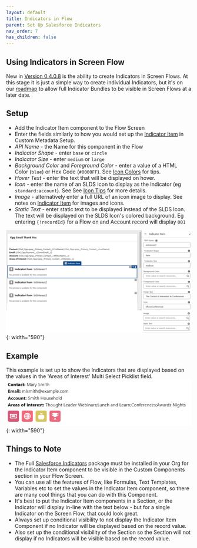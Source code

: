 ```yaml
---
layout: default
title: Indicators in Flow
parent: Set Up Salesforce Indicators
nav_order: 7
has_children: false
---
```


## Using Indicators in Screen Flow

New in [Version 0.4.0.8](/docs/release-notes/index.md#0408) is the ability to create Indicators in Screen Flows. At this stage it is just a simple way to create individual Indicators, but it's on our [roadmap](https://github.com/SFDO-Community/Salesforce-Indicators/issues/99) to allow full Indicator Bundles to be visible in Screen Flows at a later date. 

## Setup

* Add the Indicator Item component to the Flow Screen
* Enter the fields similarly to how you would set up the [Indicator Item](../setup-salesforce-indicators/indicator-item/index.md) in Custom Metadata Setup. 
* *API Name* - the Name for this component in the Flow
* *Indicator Shape* - enter `base` or `circle`
* *Indicator Size* - enter `medium` or `large`
* *Background Color* and *Foreground Color* - enter a value of a HTML Color (`blue`) or Hex Code (`#0000FF`). See [Icon Colors](../setup-salesforce-indicators/indicator-item/icon-colors.md) for tips.
* *Hover Text* - enter the text that will be displayed on hover. 
* *Icon* - enter the name of an SLDS Icon to display as the Indicator (eg `standard:account`). See See [Icon Tips](../setup-salesforce-indicators/indicator-item/icon-tips.md) for more details.
* *Image* - alternatively enter a full URL of an icon image to display. See notes on [Indicator Item](../setup-salesforce-indicators/indicator-item/index.md) for images and icons.
* *Static Text* - enter static text to be displayed instead of the SLDS Icon. The text will be displayed on the SLDS Icon's colored background. Eg entering `{!recordId}` for a Flow on and Account record will display `001`

![Indicator Item Flow Setup](../images/setup/FlowSetupIndicatorItem.png){: width="590"}


## Example

This example is set up to show the Indicators that are displayed based on the values in the 'Areas of Interest' Multi Select Picklist field. 
![Example Indicator Items in Flow](../images/setup/FlowScreen.png){: width="590"}

## Things to Note

* The Full [Salesforce Indicators](../install-salesforce-indicators/index.md) package must be installed in your Org for the Indicator Item component to be visible in the Custom Components section in your Flow Screen. 
* You can use all the features of Flow, like Formulas, Text Templates, Variables etc to set the values in the Indicator Item component, so there are many cool things that you can do with this Component. 
* It's best to put the Indicator Item components in a Section, or the Indicator will display in-line with the text below - but for a single Indicator on the Screen Flow, that could look great. 
* Always set up conditional visibility to not display the Indicator Item Component if no Indicator will be displayed based on the record value. 
* Also set up the conditional visibility of the Section so the Section will not display if no Indicators will be visible based on the record value. 